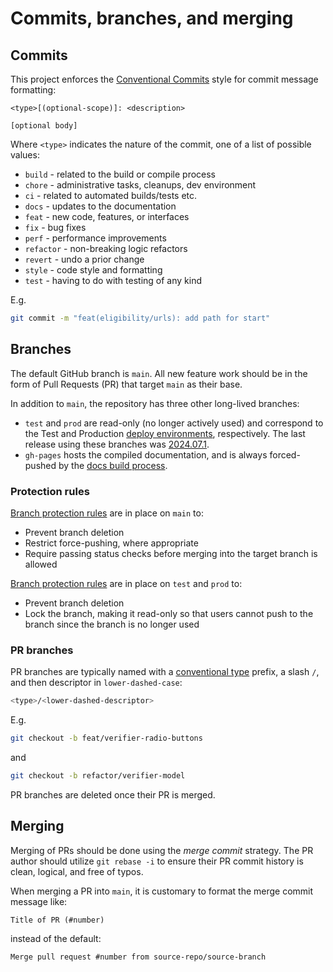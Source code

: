 # Commits, branches, and merging

## Commits

This project enforces the [Conventional Commits][conventional-commits] style for commit message formatting:

```
<type>[(optional-scope)]: <description>

[optional body]
```

Where `<type>` indicates the nature of the commit, one of a list of possible values:

- `build` - related to the build or compile process
- `chore` - administrative tasks, cleanups, dev environment
- `ci` - related to automated builds/tests etc.
- `docs` - updates to the documentation
- `feat` - new code, features, or interfaces
- `fix` - bug fixes
- `perf` - performance improvements
- `refactor` - non-breaking logic refactors
- `revert` - undo a prior change
- `style` - code style and formatting
- `test` - having to do with testing of any kind

E.g.

```bash
git commit -m "feat(eligibility/urls): add path for start"
```

## Branches

The default GitHub branch is `main`. All new feature work should be in the form of Pull Requests (PR) that target `main` as their
base.

In addition to `main`, the repository has three other long-lived branches:

- `test` and `prod` are read-only (no longer actively used) and correspond to the Test and Production [deploy environments](../deployment/README.md), respectively. The last release using these branches was [2024.07.1](https://github.com/cal-itp/benefits/releases/tag/2024.07.1).
- `gh-pages` hosts the compiled documentation, and is always forced-pushed by the
  [docs build process](../getting-started/documentation.md#deploying).

### Protection rules

[Branch protection rules][gh-branch-protection] are in place on `main` to:

- Prevent branch deletion
- Restrict force-pushing, where appropriate
- Require passing status checks before merging into the target branch is allowed

[Branch protection rules][gh-branch-protection] are in place on `test` and `prod` to:

- Prevent branch deletion
- Lock the branch, making it read-only so that users cannot push to the branch since the branch is no longer used

### PR branches

PR branches are typically named with a [conventional type][conventional-commits] prefix, a slash `/`, and then descriptor in `lower-dashed-case`:

```bash
<type>/<lower-dashed-descriptor>
```

E.g.

```bash
git checkout -b feat/verifier-radio-buttons
```

and

```bash
git checkout -b refactor/verifier-model
```

PR branches are deleted once their PR is merged.

## Merging

Merging of PRs should be done using the _merge commit_ strategy. The PR author should utilize `git rebase -i` to ensure
their PR commit history is clean, logical, and free of typos.

When merging a PR into `main`, it is customary to format the merge commit message like:

```console
Title of PR (#number)
```

instead of the default:

```console
Merge pull request #number from source-repo/source-branch
```

[conventional-commits]: https://www.conventionalcommits.org/en/v1.0.0/
[gh-branch-protection]: https://docs.github.com/en/github/administering-a-repository/defining-the-mergeability-of-pull-requests/about-protected-branches
